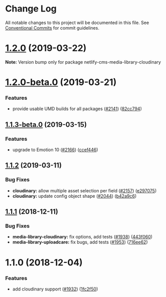 # Change Log

All notable changes to this project will be documented in this file.
See [Conventional Commits](https://conventionalcommits.org) for commit guidelines.

# [1.2.0](https://github.com/netlify/netlify-cms/tree/master/packages/netlify-cms-media-library-cloudinary/compare/netlify-cms-media-library-cloudinary@1.2.0-beta.0...netlify-cms-media-library-cloudinary@1.2.0) (2019-03-22)

**Note:** Version bump only for package netlify-cms-media-library-cloudinary





# [1.2.0-beta.0](https://github.com/netlify/netlify-cms/tree/master/packages/netlify-cms-media-library-cloudinary/compare/netlify-cms-media-library-cloudinary@1.1.3-beta.0...netlify-cms-media-library-cloudinary@1.2.0-beta.0) (2019-03-21)


### Features

* provide usable UMD builds for all packages ([#2141](https://github.com/netlify/netlify-cms/tree/master/packages/netlify-cms-media-library-cloudinary/issues/2141)) ([82cc794](https://github.com/netlify/netlify-cms/tree/master/packages/netlify-cms-media-library-cloudinary/commit/82cc794))





## [1.1.3-beta.0](https://github.com/netlify/netlify-cms/tree/master/packages/netlify-cms-media-library-cloudinary/compare/netlify-cms-media-library-cloudinary@1.1.2...netlify-cms-media-library-cloudinary@1.1.3-beta.0) (2019-03-15)


### Features

* upgrade to Emotion 10 ([#2166](https://github.com/netlify/netlify-cms/tree/master/packages/netlify-cms-media-library-cloudinary/issues/2166)) ([ccef446](https://github.com/netlify/netlify-cms/tree/master/packages/netlify-cms-media-library-cloudinary/commit/ccef446))





## [1.1.2](https://github.com/netlify/netlify-cms/tree/master/packages/netlify-cms-media-library-cloudinary/compare/netlify-cms-media-library-cloudinary@1.1.1...netlify-cms-media-library-cloudinary@1.1.2) (2019-03-11)


### Bug Fixes

* **cloudinary:** allow multiple asset selection per field ([#2157](https://github.com/netlify/netlify-cms/tree/master/packages/netlify-cms-media-library-cloudinary/issues/2157)) ([e297075](https://github.com/netlify/netlify-cms/tree/master/packages/netlify-cms-media-library-cloudinary/commit/e297075))
* **cloudinary:** update config object shape ([#2044](https://github.com/netlify/netlify-cms/tree/master/packages/netlify-cms-media-library-cloudinary/issues/2044)) ([b42a9c6](https://github.com/netlify/netlify-cms/tree/master/packages/netlify-cms-media-library-cloudinary/commit/b42a9c6))





## [1.1.1](https://github.com/netlify/netlify-cms/tree/master/packages/netlify-cms-media-library-cloudinary/compare/netlify-cms-media-library-cloudinary@1.1.0...netlify-cms-media-library-cloudinary@1.1.1) (2018-12-11)


### Bug Fixes

* **media-library-cloudinary:** fix options, add tests ([#1938](https://github.com/netlify/netlify-cms/tree/master/packages/netlify-cms-media-library-cloudinary/issues/1938)) ([443f060](https://github.com/netlify/netlify-cms/tree/master/packages/netlify-cms-media-library-cloudinary/commit/443f060))
* **media-library-uploadcare:** fix bugs, add tests ([#1953](https://github.com/netlify/netlify-cms/tree/master/packages/netlify-cms-media-library-cloudinary/issues/1953)) ([716ee62](https://github.com/netlify/netlify-cms/tree/master/packages/netlify-cms-media-library-cloudinary/commit/716ee62))





# 1.1.0 (2018-12-04)


### Features

* add cloudinary support ([#1932](https://github.com/netlify/netlify-cms/tree/master/packages/netlify-cms-media-library-cloudinary/issues/1932)) ([1fc2f50](https://github.com/netlify/netlify-cms/tree/master/packages/netlify-cms-media-library-cloudinary/commit/1fc2f50))

